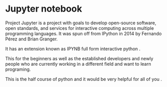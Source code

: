 # Jupyter notebook

Project Jupyter is a project with goals to develop open-source software, open standards, and services for interactive computing across multiple programming languages.
It was spun off from IPython in 2014 by Fernando Pérez and Brian Granger.


It has an extension known as IPYNB full form interactive python .

This for the beginners as well as the established developers and newly people who are currently working in a different field and want to learn programing.

This is the half course of python and it would be very helpful for all of you .
